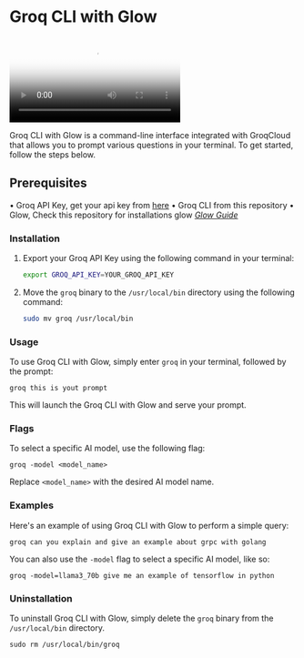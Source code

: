 # Groq CLI with Glow

<video autoplay controls poster="https://res.cloudinary.com/dzfw66khj/image/upload/v1716823323/d7tckf6iw67mvzw2od5d.png">
  <source src="https://res.cloudinary.com/dzfw66khj/video/upload/v1716820661/aw7mi5f9yzrqxawnxzzx.mov" type="video/mp4">
  <img src="https://res.cloudinary.com/dzfw66khj/image/upload/v1716823323/d7tckf6iw67mvzw2od5d.png" alt="Groq CLI with Glow">
</video>

Groq CLI with Glow is a command-line interface integrated with GroqCloud that allows you to prompt various questions in your terminal. To get started, follow the steps below.

## Prerequisites

  • Groq API Key, get your api key from [here](https://console.groq.com/)
  • Groq CLI from this repository
  • Glow, Check this repository for installations glow *[Glow Guide](https://github.com/charmbracelet/glow)*

### Installation

1. Export your Groq API Key using the following command in your terminal:

    ```bash
    export GROQ_API_KEY=YOUR_GROQ_API_KEY
    ```

2. Move the `groq` binary to the `/usr/local/bin` directory using the following command:

    ```bash
    sudo mv groq /usr/local/bin
    ```

### Usage

To use Groq CLI with Glow, simply enter `groq` in your terminal, followed by the prompt:

    groq this is yout prompt

This will launch the Groq CLI with Glow and serve your prompt.

### Flags

To select a specific AI model, use the following flag:

    groq -model <model_name>

Replace `<model_name>` with the desired AI model name.

### Examples

Here's an example of using Groq CLI with Glow to perform a simple query:

    groq can you explain and give an example about grpc with golang

You can also use the `-model` flag to select a specific AI model, like so:

    groq -model=llama3_70b give me an example of tensorflow in python

### Uninstallation

To uninstall Groq CLI with Glow, simply delete the `groq` binary from the `/usr/local/bin` directory.

    sudo rm /usr/local/bin/groq
